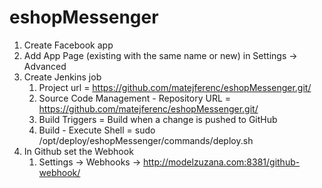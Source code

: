 # eshopMessenger

1. Create Facebook app
2. Add App Page (existing with the same name or new) in Settings -> Advanced
3. Create Jenkins job
    1. Project url = https://github.com/matejferenc/eshopMessenger.git/
    2. Source Code Management - Repository URL = https://github.com/matejferenc/eshopMessenger.git/
    3. Build Triggers = Build when a change is pushed to GitHub
    4. Build - Execute Shell = sudo /opt/deploy/eshopMessenger/commands/deploy.sh
4. In Github set the Webhook
    1. Settings -> Webhooks -> http://modelzuzana.com:8381/github-webhook/